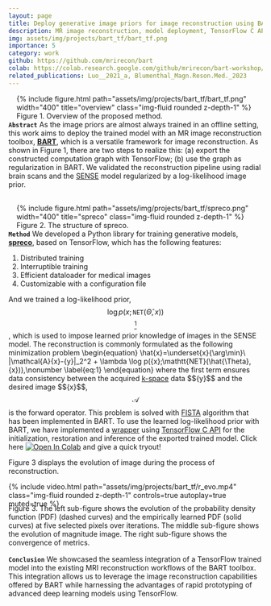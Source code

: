 ```yaml
---
layout: page
title: Deploy generative image priors for image reconstruction using BART
description: MR image reconstruction, model deployment, TensorFlow C API, TensorFlow computation graph
img: assets/img/projects/bart_tf/bart_tf.png
importance: 5
category: work
github: https://github.com/mrirecon/bart
colab: https://colab.research.google.com/github/mrirecon/bart-workshop/blob/master/ismrm2021/bart_tensorflow/bart_tf.ipynb
related_publications: Luo__2021_a, Blumenthal_Magn.Reson.Med._2023
---
```

<div style="float: right; margin-left: 1rem; margin-bottom: 0rem">
{% include figure.html path="assets/img/projects/bart_tf/bart_tf.png" width="400" title="overview" class="img-fluid rounded z-depth-1" %}
<div class="caption_post">
    Figure 1. Overview of the proposed method.
</div>
</div>

**`Abstract`** 
As the image priors are almost always trained in an offline setting, this work aims to deploy the trained model with an MR image reconstruction toolbox, **[BART](https://github.com/mrirecon/bart)**, which is a versatile framework for image reconstruction. As shown in Figure 1, there are two steps to realize this: (a) export the constructed computation graph with TensorFlow; (b) use the graph as regularization in BART.
We validated the reconstruction pipeline using radial brain scans and the [SENSE](https://pubmed.ncbi.nlm.nih.gov/10542355/) model regularized by a log-likelihood image prior.

<div style="float: right; margin-left: 1rem; margin-bottom: 0rem; margin-top: 1rem">
{% include figure.html path="assets/img/projects/bart_tf/spreco.png" width="400" title="spreco" class="img-fluid rounded z-depth-1" %}
<div class="caption_post">
    Figure 2. The structure of spreco.
</div>
</div>

**`Method`** We developed a Python library for training generative models, **[spreco](https://github.com/mrirecon/spreco)**, based on TensorFlow, which has the following features:
1. Distributed training 
2. Interruptible training
3. Efficient dataloader for medical images
4. Customizable with a configuration file

And we trained a log-likelihood prior, $$\log p({x};\mathtt{NET}(\hat{\Theta}, {x}))$$[$$^1$$](https://arxiv.org/abs/1701.05517), which is used to impose learned prior knowledge of images in the SENSE model. 
The reconstruction is commonly formulated as the following minimization problem
\begin{equation}
    \hat{x}=\underset{x}{\arg\min}\ \|\mathcal{A}{x}-{y}\|_2^2 + \lambda \log p({x};\mathtt{NET}(\hat{\Theta}, {x})),\nonumber
    \label{eq:1}
\end{equation}
where the first term ensures data consistency between the acquired [k-space](https://en.wikipedia.org/wiki/K-space_(magnetic_resonance_imaging)) data $${y}$$ and the desired image $${x}$$, $$\mathcal{A}$$ is the forward operator. This problem is solved with [FISTA](https://www.ceremade.dauphine.fr/~carlier/FISTA) algorithm that has been implemented in BART. To use the learned log-likelihood prior with BART, we have implemented a [wrapper](https://github.com/mrirecon/bart/commit/8b8d4ed2a727bcbc19a11e9ddd64d46f7e5e21d9) using [TensorFlow C API]([$$^1$$](https://www.tensorflow.org/install/lang_c)) for the initialization, restoration and inference of the exported trained model. Click here [![Open In Colab](https://colab.research.google.com/assets/colab-badge.svg)](https://colab.research.google.com/github/mrirecon/bart-workshop/blob/master/ismrm2021/bart_tensorflow/bart_tf.ipynb) and give a quick tryout!

Figure 3 displays the evolution of image during the process of reconstruction.
<div style="margin-bottom: 0rem">
<div style="margin-bottom: -0.5rem">
{% include video.html path="assets/img/projects/bart_tf/r_evo.mp4" class="img-fluid rounded z-depth-1" controls=true autoplay=true muted=true %}
</div>
<div class="caption_post" style="margin-bottom: 1rem">
    Figure 3. The left sub-figure shows the evolution of the probability density function (PDF) (dashed curves) and the empirically learned PDF (solid curves) at five selected pixels over iterations. The middle sub-figure shows the evolution of magnitude image. The right sub-figure shows the convergence of metrics.
</div>
</div>


**`Conclusion`** We showcased the seamless integration of a TensorFlow trained model into the existing MRI reconstruction workflows of the BART toolbox. 
This integration allows us to leverage the image reconstruction capabilities offered by BART while harnessing the advantages of rapid prototyping of advanced deep learning models using TensorFlow.
